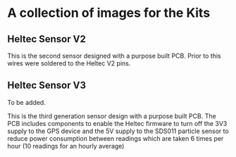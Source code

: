 # A collection of images for the Kits

## Heltec Sensor V2

This is the second sensor designed with a purpose built PCB. Prior to this wires were soldered to the Heltec V2 pins.

## Heltec Sensor V3

To be added. 

This is the third generation sensor design with a purpose built PCB. The PCB includes components to enable the Heltec firmware to turn off the 3V3 supply to the GPS device and the 5V supply to the SDS011 particle sensor to reduce power consumption between readings which are taken 6 times per hour (10 readings for an hourly average)

